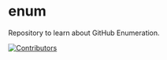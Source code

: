 # enum
Repository to learn about GitHub Enumeration.














































































































































































































































[![Contributors](https://img.shields.io/badge/Contributors-3-brightgreen)](https://github.com/EurydiceCorp/enum/graphs/contributors)
